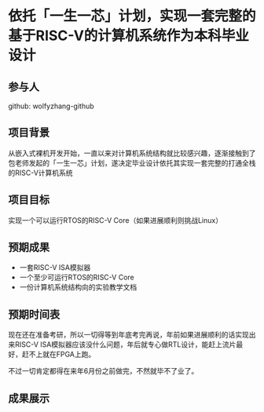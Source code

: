 # 依托「一生一芯」计划，实现一套完整的基于RISC-V的计算机系统作为本科毕业设计

## 参与人

github: wolfyzhang-github

## 项目背景

从嵌入式裸机开发开始，一直以来对计算机系统结构就比较感兴趣，逐渐接触到了包老师发起的「一生一芯」计划，遂决定毕业设计依托其实现一套完整的打通全栈的RISC-V计算机系统

## 项目目标

实现一个可以运行RTOS的RISC-V Core（如果进展顺利则挑战Linux）

## 预期成果

* 一套RISC-V ISA模拟器
* 一个至少可运行RTOS的RISC-V Core
* 一份计算机系统结构向的实验教学文档

## 预期时间表

现在还在准备考研，所以一切得等到年底考完再说，年前如果进展顺利的话实现出来RISC-V ISA模拟器应该没什么问题，年后就专心做RTL设计，能赶上流片最好，赶不上就在FPGA上跑。

不过一切肯定都得在来年6月份之前做完，不然就毕不了业了。

## 成果展示
